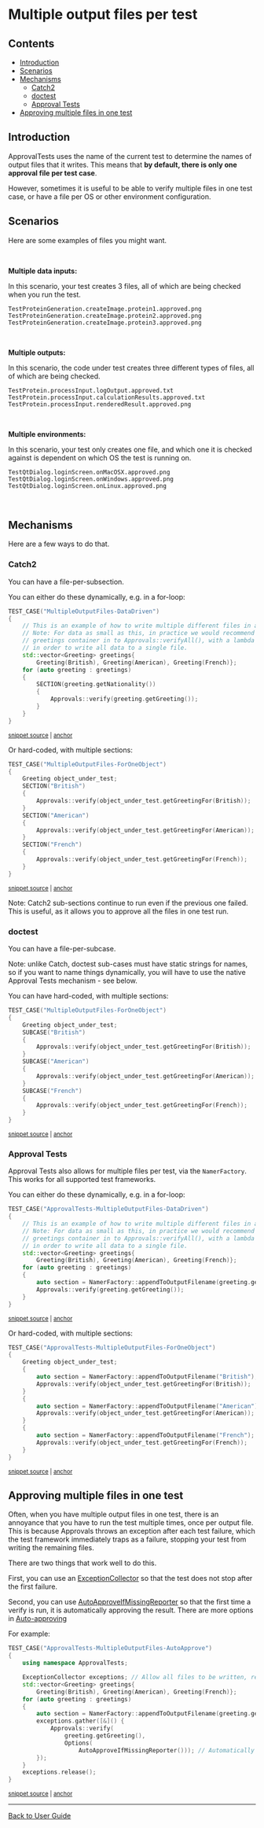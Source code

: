 <a id="top"></a>

# Multiple output files per test

<!-- toc -->
## Contents

  * [Introduction](#introduction)
  * [Scenarios](#scenarios)
  * [Mechanisms](#mechanisms)
    * [Catch2](#catch2)
    * [doctest](#doctest)
    * [Approval Tests](#approval-tests)
  * [Approving multiple files in one test](#approving-multiple-files-in-one-test)<!-- endToc -->

## Introduction

ApprovalTests uses the name of the current test to determine the names of output files that it writes. This means that **by default, there is only one approval file per test case**.

However, sometimes it is useful to be able to verify multiple files in one test case, or have a file per OS or other environment configuration.

## Scenarios

Here are some examples of files you might want.

&nbsp;

**Multiple data inputs:**

In this scenario, your test creates 3 files, all of which are being checked when you run the test.

```text
TestProteinGeneration.createImage.protein1.approved.png
TestProteinGeneration.createImage.protein2.approved.png
TestProteinGeneration.createImage.protein3.approved.png
```

&nbsp;

**Multiple outputs:**

In this scenario, the code under test creates three different types of files, all of which are being checked.

```text
TestProtein.processInput.logOutput.approved.txt
TestProtein.processInput.calculationResults.approved.txt
TestProtein.processInput.renderedResult.approved.png
```

&nbsp;

**Multiple environments:**

In this scenario, your test only creates one file, and which one it is checked against is dependent on which OS the test is running on.

```text
TestQtDialog.loginScreen.onMacOSX.approved.png
TestQtDialog.loginScreen.onWindows.approved.png
TestQtDialog.loginScreen.onLinux.approved.png
```

&nbsp;

## Mechanisms

Here are a few ways to do that.

### Catch2

You can have a file-per-subsection.

You can either do these dynamically, e.g. in a for-loop:

<!-- snippet: catch2_multiple_output_files_dynamic -->
<a id='snippet-catch2_multiple_output_files_dynamic'></a>
```cpp
TEST_CASE("MultipleOutputFiles-DataDriven")
{
    // This is an example of how to write multiple different files in a single test.
    // Note: For data as small as this, in practice we would recommend passing the
    // greetings container in to Approvals::verifyAll(), with a lambda to format the output,
    // in order to write all data to a single file.
    std::vector<Greeting> greetings{
        Greeting(British), Greeting(American), Greeting(French)};
    for (auto greeting : greetings)
    {
        SECTION(greeting.getNationality())
        {
            Approvals::verify(greeting.getGreeting());
        }
    }
}
```
<sup><a href='/tests/Catch2_Tests/docs/Catch2DocsSamples.cpp#L61-L78' title='Snippet source file'>snippet source</a> | <a href='#snippet-catch2_multiple_output_files_dynamic' title='Start of snippet'>anchor</a></sup>
<!-- endSnippet -->

Or hard-coded, with multiple sections:

<!-- snippet: catch2_multiple_output_files_hard_coded -->
<a id='snippet-catch2_multiple_output_files_hard_coded'></a>
```cpp
TEST_CASE("MultipleOutputFiles-ForOneObject")
{
    Greeting object_under_test;
    SECTION("British")
    {
        Approvals::verify(object_under_test.getGreetingFor(British));
    }
    SECTION("American")
    {
        Approvals::verify(object_under_test.getGreetingFor(American));
    }
    SECTION("French")
    {
        Approvals::verify(object_under_test.getGreetingFor(French));
    }
}
```
<sup><a href='/tests/Catch2_Tests/docs/Catch2DocsSamples.cpp#L80-L97' title='Snippet source file'>snippet source</a> | <a href='#snippet-catch2_multiple_output_files_hard_coded' title='Start of snippet'>anchor</a></sup>
<!-- endSnippet -->

Note: Catch2 sub-sections continue to run even if the previous one failed. This is useful, as it allows you to approve all the files in one test run.

### doctest

You can have a file-per-subcase.

Note: unlike Catch, doctest sub-cases must have static strings for names, so if you want to name things dynamically, you will have to use the native Approval Tests mechanism - see below.

You can have hard-coded, with multiple sections:

<!-- snippet: doctest_multiple_output_files_hard_coded -->
<a id='snippet-doctest_multiple_output_files_hard_coded'></a>
```cpp
TEST_CASE("MultipleOutputFiles-ForOneObject")
{
    Greeting object_under_test;
    SUBCASE("British")
    {
        Approvals::verify(object_under_test.getGreetingFor(British));
    }
    SUBCASE("American")
    {
        Approvals::verify(object_under_test.getGreetingFor(American));
    }
    SUBCASE("French")
    {
        Approvals::verify(object_under_test.getGreetingFor(French));
    }
}
```
<sup><a href='/tests/DocTest_Tests/docs/DocTestDocsSamples.cpp#L64-L81' title='Snippet source file'>snippet source</a> | <a href='#snippet-doctest_multiple_output_files_hard_coded' title='Start of snippet'>anchor</a></sup>
<!-- endSnippet -->

### Approval Tests

Approval Tests also allows for multiple files per test, via the `NamerFactory`. This works for all supported test frameworks.

You can either do these dynamically, e.g. in a for-loop:

<!-- snippet: approvals_multiple_output_files_dynamic -->
<a id='snippet-approvals_multiple_output_files_dynamic'></a>
```cpp
TEST_CASE("ApprovalTests-MultipleOutputFiles-DataDriven")
{
    // This is an example of how to write multiple different files in a single test.
    // Note: For data as small as this, in practice we would recommend passing the
    // greetings container in to Approvals::verifyAll(), with a lambda to format the output,
    // in order to write all data to a single file.
    std::vector<Greeting> greetings{
        Greeting(British), Greeting(American), Greeting(French)};
    for (auto greeting : greetings)
    {
        auto section = NamerFactory::appendToOutputFilename(greeting.getNationality());
        Approvals::verify(greeting.getGreeting());
    }
}
```
<sup><a href='/tests/DocTest_Tests/docs/DocTestDocsSamples.cpp#L83-L98' title='Snippet source file'>snippet source</a> | <a href='#snippet-approvals_multiple_output_files_dynamic' title='Start of snippet'>anchor</a></sup>
<!-- endSnippet -->

Or hard-coded, with multiple sections:

<!-- snippet: approvals_multiple_output_files_hard_coded -->
<a id='snippet-approvals_multiple_output_files_hard_coded'></a>
```cpp
TEST_CASE("ApprovalTests-MultipleOutputFiles-ForOneObject")
{
    Greeting object_under_test;
    {
        auto section = NamerFactory::appendToOutputFilename("British");
        Approvals::verify(object_under_test.getGreetingFor(British));
    }
    {
        auto section = NamerFactory::appendToOutputFilename("American");
        Approvals::verify(object_under_test.getGreetingFor(American));
    }
    {
        auto section = NamerFactory::appendToOutputFilename("French");
        Approvals::verify(object_under_test.getGreetingFor(French));
    }
}
```
<sup><a href='/tests/DocTest_Tests/docs/DocTestDocsSamples.cpp#L100-L117' title='Snippet source file'>snippet source</a> | <a href='#snippet-approvals_multiple_output_files_hard_coded' title='Start of snippet'>anchor</a></sup>
<!-- endSnippet -->

## Approving multiple files in one test

Often, when you have multiple output files in one test, there is an annoyance that you have to run the test multiple times, once per output file. This is because Approvals throws an exception after each test failure, which the test framework immediately traps as a failure,  stopping your test from writing the remaining files.

There are two things that work well to do this.

First, you can use an [ExceptionCollector](/doc/Utilities.md#exceptioncollector) so that the test does not stop after the first failure.

Second, you can use [AutoApproveIfMissingReporter](https://github.com/approvals/ApprovalTests.cpp/blob/master/ApprovalTests/reporters/AutoApproveIfMissingReporter.h) so that the first time a verify is run, it is automatically approving the result. There are more options in [Auto-approving](/doc/Reporters.md#auto-approving)

For example:

<!-- snippet: approvals_multiple_output_files_auto_approving -->
<a id='snippet-approvals_multiple_output_files_auto_approving'></a>
```cpp
TEST_CASE("ApprovalTests-MultipleOutputFiles-AutoApprove")
{
    using namespace ApprovalTests;

    ExceptionCollector exceptions; // Allow all files to be written, regardless of errors
    std::vector<Greeting> greetings{
        Greeting(British), Greeting(American), Greeting(French)};
    for (auto greeting : greetings)
    {
        auto section = NamerFactory::appendToOutputFilename(greeting.getNationality());
        exceptions.gather([&]() {
            Approvals::verify(
                greeting.getGreeting(),
                Options(
                    AutoApproveIfMissingReporter())); // Automatically approve first time
        });
    }
    exceptions.release();
}
```
<sup><a href='/tests/DocTest_Tests/docs/DocTestDocsSamples.cpp#L119-L139' title='Snippet source file'>snippet source</a> | <a href='#snippet-approvals_multiple_output_files_auto_approving' title='Start of snippet'>anchor</a></sup>
<!-- endSnippet -->
 


---

[Back to User Guide](/doc/README.md#top)
